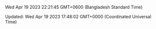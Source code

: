 Wed Apr 19 2023 22:21:45 GMT+0600 (Bangladesh Standard Time)

Updated: Wed Apr 19 2023 17:48:02 GMT+0000 (Coordinated Universal Time)
